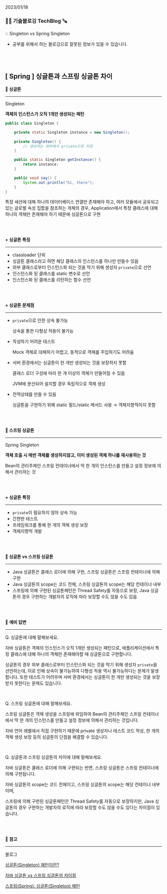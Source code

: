 2023/01/18

### 🧑‍💻 **기술블로깅 TechBlog** 🪚

<aside>
💡 Singleton vs Spring Singleton

</aside>

* 공부를 위해서 하는 블로깅으로 잘못된 정보가 있을 수 있습니다.

<br><br>

## [ Spring ] **싱글톤과 스프링 싱글톤 차이**

**🔩 싱글톤**

---

Singleton

**객체의 인스턴스가 오직 1개만 생성되는 패턴**

```java
public class Singleton {

    private static Singleton instance = new Singleton();
    
    private Singleton() {
        // 생성자는 외부에서 private으로 지정
    }

    public static Singleton getInstance() {
        return instance;
    }

    public void say() {
        System.out.println("hi, there");
    }
}
```

특정 세션에 대해 하나의 데이터베이스 연결만 존재해야 하고, 여러 모듈에서 공유되고 있는 글로벌 속성 집합을 참조하는 개체의 경우, Application에서 특정 클래스에 대해 하나의 객체만 존재해야 하기 때문에 싱글톤으로 구현

<br><br>

**+ 싱글톤 특징**

---

- classloader 단위
- 싱글톤 클래스라고 하면 해당 클래스의 인스턴스를 하나만 만들수 있음
- 외부 클래스로부터 인스턴스화 되는 것을 막기 위해 생성자 `private`으로 선언
- 인스턴스화 된 클래스를 static 변수로 선언
- 인스턴스화 된 클래스를 리턴하는 함수 선언

<br><br>

**+ 싱글톤 문제점**

---

- `private`으로 인한 상속 불가능
    
    상속을 통한 다형성 적용이 불가능
    
- 작성하기 어려운 테스트
    
    Mock 객체로 대체하기 어렵고, 동적으로 객체를 주입하기도 어려움
    
- 서버 환경에서는 싱글톤이 한 개만 생성되는 것을 보장하지 못함
    
    클래스 로더 구성에 따라 한 개 이상의 객체가 만들어질 수 있음
    
    JVM에 분산되어 설치할 경우 독립적으로 객체 생성
    
- 전역상태를 만들 수 있음
    
    싱글톤을 구현하기 위해 static 필드/static 메서드 사용 → 객체지향적이지 못함
    

<br><br>

**🔩 스프링 싱글톤**

---

Spring Singleton

**객체 호출 시 매번 객체를 생성하지않고, 이미 생성된 객체 하나를 재사용하는 것**

Bean의 관리주체인 스프링 컨테이너에서 딱 한 개의 인스턴스를 만들고 설정 정보에 의해서 관리하는 것

<br><br>

**+ 싱글톤 특징**

---

- `private`이 필요하지 않아 상속 가능
- 간편한 테스트
- 프레임워크를 통해 한 개의 객체 생성 보장
- 객체지향적 개발

<br><br>

**🔩 싱글톤 vs 스프링 싱글톤**

---

- Java 싱글톤은 클래스 로더에 의해 구현, 스프링 싱글톤은 스프링 컨테이너에 의해 구현
- Java 싱글톤의 scope는 코드 전체, 스프링 싱글톤의 scope는 해당 컨테이너 내부
- 스프링에 의해 구현된 싱글톤패턴은 Thread Safety를 자동으로 보장, Java 싱글톤의 경우 구현하는 개발자의 로직에 따라 보장할 수도 않을 수도 있음

<br><br>

🔩 **예비 답변**

---

Q. 싱글톤에 대해 말해보세요.

자바 싱글톤은 객체의 인스턴스가 오직 1개만 생성되는 패턴으로, 애플리케이션에서 특정 클래스에 대해 하나의 객체만 존재해야할 때 싱글톤으로 구현합니다.

싱글톤의 경우 외부 클래스로부터 인스턴스화 되는 것을 막기 위해 생성자 `private`을 선언하는데, 이로 인해 상속이 불가능하여 다형성 적용 역시 불가능하다는 문제가 발생합니다. 또한 테스트가 어려우며 서버 환경에서는 싱글톤이 한 개만 생성되는 것을 보장받지 못한다는 문제도 있습니다.

<br>

Q. 스프링 싱글톤에 대해 말해보세요.

스프링 싱글톤은 객체 생성을 스프링에 위임하여 Bean의 관리주체인 스프링 컨테이너에서 딱 한 개의 인스턴스를 만들고 설정 정보에 의해서 관리하는 것입니다. 

자바 언어 레벨에서 직접 구현하기 때문에 private 생성자나 테스트 코드 작성, 한 개의 객체 생성 보장 등의 싱글톤의 단점을 해결할 수 있습니다.

<br>

Q. 싱글톤과 스프링 싱글톤의 차이에 대해 말해보세요.

자바 싱글톤은 클래스 로더에 의해 구현되는 반면, 스프링 싱글톤은 스프링 컨테이너에 의해 구현됩니다.

자바 싱글톤의 scope는 코드 전체이고, 스프링 싱글톤의 scope는 해당 컨테이너 내부이며,

스프링에 의해 구현된 싱글톤패턴은 Thread Safety를 자동으로 보장하지만, Java 싱글톤의 경우 구현하는 개발자의 로직에 따라 보장할 수도 않을 수도 있다는 차이점이 있습니다.

<br><br>

🔩 **참고**

---

블로그

[싱글톤(Singleton) 패턴이란?](https://tecoble.techcourse.co.kr/post/2020-11-07-singleton/)

[자바 싱글톤 vs 스프링 싱글톤의 차이점](https://judekim.tistory.com/91)

[스프링(Spring): 싱글톤(Singleton) 패턴](https://taehoung0102.tistory.com/73)

<br><br>
